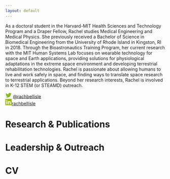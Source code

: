 ```yaml
---
layout: default
---
```


As a doctoral student in the Harvard-MIT Health Sciences and Technology Program and a Draper Fellow, Rachel studies Medical Engineering and Medical Physics. She previously received a Bachelor of Science in Biomedical Engineering from the University of Rhode Island in Kingston, RI in 2018. Through the Bioastronautics Training Program, her current research with the MIT Human Systems Lab focuses on wearable technology for space and Earth applications, providing solutions for physiological adaptations in the extreme space environment and developing terrestrial rehabilitation technologies. Rachel is passionate about allowing humans to live and work safely in space, and finding ways to translate space research to terrestrial applications. Beyond her research interests, Rachel is involved in K-12 STEM (or STEAMD) outreach.


<img src="/Images/Twitter.png" alt="Twitter:" width="20"/> [@rachbellisle](https://twitter.com/rachbellisle)           
<img src="/Images/LinkedIn.png" alt="LinkedIn:" width="20"/>[rachbellisle](https://www.linkedin.com/in/rbellisle/)


# Research & Publications

# Leadership & Outreach

# CV
